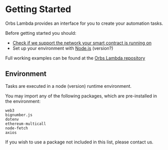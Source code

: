 # Getting Started

Orbs Lambda provides an interface for you to create your automation tasks.

Before getting started you should:

* [Check if we support the network your smart contract is running on](supported-networks.md)
* Set up your environment with [Node.js](https://nodejs.org) (version?)

Full working examples can be found at the [Orbs Lambda repository](https://github.com/orbs-network/orbs-lambda/tree/master/examples)

## Environment

Tasks are executed in a node (version) runtime environment.

You may import any of the following packages, which are pre-installed in the environment:

```
web3
bignumber.js
dotenv
ethereum-multicall
node-fetch
axios
```

If you wish to use a package not included in this list, please contact us.
